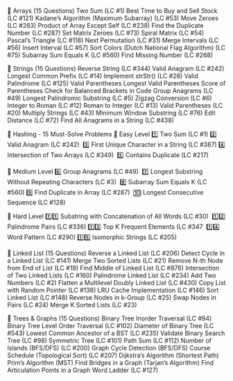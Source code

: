 📌 Arrays (15 Questions)
Two Sum (LC #1)
Best Time to Buy and Sell Stock (LC #121)
Kadane’s Algorithm (Maximum Subarray) (LC #53)
Move Zeroes (LC #283)
Product of Array Except Self (LC #238)
Find the Duplicate Number (LC #287)
Set Matrix Zeroes (LC #73)
Spiral Matrix (LC #54)
Pascal’s Triangle (LC #118)
Next Permutation (LC #31)
Merge Intervals (LC #56)
Insert Interval (LC #57)
Sort Colors (Dutch National Flag Algorithm) (LC #75)
Subarray Sum Equals K (LC #560)
Find Missing Number (LC #268)

📌 Strings (15 Questions)
Reverse String (LC #344)
Valid Anagram (LC #242)
Longest Common Prefix (LC #14)
Implement strStr() (LC #28)
Valid Palindrome (LC #125)
 Valid Parentheses
Longest Valid Parentheses
 Score of Parentheses Check for Balanced Brackets in Code
Group Anagrams (LC #49)
Longest Palindromic Substring (LC #5)
Zigzag Conversion (LC #6)
Integer to Roman (LC #12)
Roman to Integer (LC #13)
Valid Parentheses (LC #20)
Multiply Strings (LC #43)
Minimum Window Substring (LC #76)
Edit Distance (LC #72)
Find All Anagrams in a String (LC #438)

📌 Hashing - 15 Must-Solve Problems
🔹 Easy Level
1️⃣ Two Sum (LC #1)
2️⃣ Valid Anagram (LC #242) 
3️⃣ First Unique Character in a String (LC #387)
4️⃣ Intersection of Two Arrays (LC #349) 
5️⃣ Contains Duplicate (LC #217)

🔹 Medium Level
6️⃣ Group Anagrams (LC #49) 
7️⃣ Longest Substring Without Repeating Characters (LC #3) 
8️⃣ Subarray Sum Equals K (LC #560)
9️⃣ Find Duplicate in Array (LC #287) 
🔟 Longest Consecutive Sequence (LC #128)

🔹 Hard Level
1️⃣1️⃣ Substring with Concatenation of All Words (LC #30) 
1️⃣2️⃣ Palindrome Pairs (LC #336)
1️⃣3️⃣ Top K Frequent Elements (LC #347
 1️⃣4️⃣ Word Pattern (LC #290)
1️⃣5️⃣ Isomorphic Strings (LC #205)


📌 Linked List (15 Questions)
Reverse a Linked List (LC #206)
Detect Cycle in a Linked List (LC #141)
Merge Two Sorted Lists (LC #21)
Remove N-th Node from End of List (LC #19)
Find Middle of Linked List (LC #876)
Intersection of Two Linked Lists (LC #160)
Palindrome Linked List (LC #234)
Add Two Numbers (LC #2)
Flatten a Multilevel Doubly Linked List (LC #430)
Copy List with Random Pointer (LC #138)
LRU Cache Implementation (LC #146)
Sort Linked List (LC #148)
Reverse Nodes in k-Group (LC #25)
Swap Nodes in Pairs (LC #24)
Merge K Sorted Lists (LC #23)

📌 Trees & Graphs (15 Questions)
Binary Tree Inorder Traversal (LC #94)
Binary Tree Level Order Traversal (LC #102)
Diameter of Binary Tree (LC #543)
Lowest Common Ancestor of a BST (LC #235)
Validate Binary Search Tree (LC #98)
Symmetric Tree (LC #101)
Path Sum (LC #112)
Number of Islands (BFS/DFS) (LC #200)
Graph Cycle Detection (BFS/DFS)
Course Schedule (Topological Sort) (LC #207)
Dijkstra’s Algorithm (Shortest Path)
Prim’s Algorithm (MST)
Find Bridges in a Graph (Tarjan’s Algorithm)
Find Articulation Points in a Graph
Word Ladder (LC #127)

